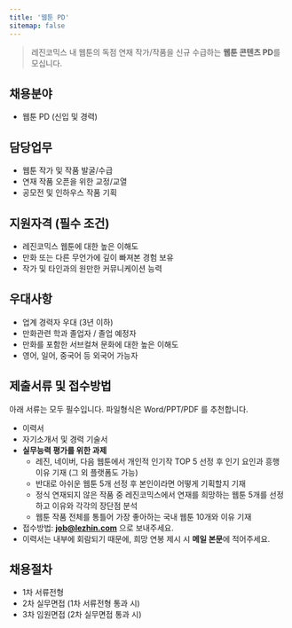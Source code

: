 ```yaml
---
title: '웹툰 PD'
sitemap: false
---
```

> 레진코믹스 내 웹툰의 독점 연재 작가/작품을 신규 수급하는 **웹툰 콘텐츠 PD**를 모십니다. 

## 채용분야

- 웹툰 PD (신입 및 경력)

## 담당업무

- 웹툰 작가 및 작품 발굴/수급
- 연재 작품 오픈을 위한 교정/교열
- 공모전 및 인하우스 작품 기획

## 지원자격 (필수 조건)

- 레진코믹스 웹툰에 대한 높은 이해도
- 만화 또는 다른 무언가에 깊이 빠져본 경험 보유
- 작가 및 타인과의 원만한 커뮤니케이션 능력

## 우대사항

- 업계 경력자 우대 (3년 이하)
- 만화관련 학과 졸업자 / 졸업 예정자
- 만화를 포함한 서브컬쳐 문화에 대한 높은 이해도
- 영어, 일어, 중국어 등 외국어 가능자
 
## 제출서류 및 접수방법

아래 서류는 모두 필수입니다. 파일형식은 Word/PPT/PDF 를 추천합니다.

- 이력서
- 자기소개서 및 경력 기술서
- **실무능력 평가를 위한 과제**
  - 레진, 네이버, 다음 웹툰에서 개인적 인기작 TOP 5 선정 후 인기 요인과 흥행 이유 기재 (그 외 플랫폼도 가능)
  - 반대로 아쉬운 웹툰 5개 선정 후 본인이라면 어떻게 기획할지 기재
  - 정식 연재되지 않은 작품 중 레진코믹스에서 연재를 희망하는 웹툰 5개를 선정하고 이유와 각각의 장단점 분석
  - 웹툰 작품 전체를 통틀어 가장 좋아하는 국내 웹툰 10개와 이유 기재
- 접수방법: **job@lezhin.com** 으로 보내주세요.
- 이력서는 내부에 회람되기 때문에, 희망 연봉 제시 시 **메일 본문**에 적어주세요.

## 채용절차 

- 1차 서류전형
- 2차 실무면접 (1차 서류전형 통과 시)
- 3차 임원면접 (2차 실무면접 통과 시)
